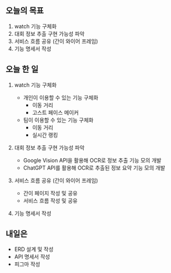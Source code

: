 ## 오늘의 목표
1. watch 기능 구체화
2. 대회 정보 추출 구현 가능성 파악
3. 서비스 흐름 공유 (간이 와이어 프레임)
4. 기능 명세서 작성

## 오늘 한 일
1. watch 기능 구체화
   - 개인이 이용할 수 있는 기능 구체화
     - 이동 거리
     - 고스트 페이스 메이커
   - 팀이 이용할 수 있는 기능 구체화
     - 이동 거리
     - 실시간 랭킹

2. 대회 정보 추출 구현 가능성 파악
   - Google Vision API을 활용해 OCR로 정보 추출 기능 모의 개발
   - ChatGPT API를 활용해 OCR로 추출된 정보 요약 기능 모의 개발

3. 서비스 흐름 공유 (간이 와이어 프레임)
    - 간이 페이지 작성 및 공유
    - 서비스 흐름 작성 및 공유

4. 기능 명세서 작성

## 내일은
- ERD 설계 및 작성
- API 명세서 작성
- 피그마 작성